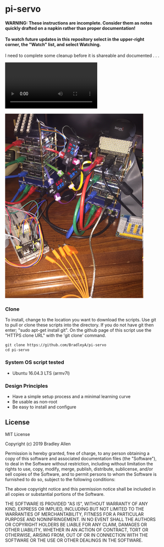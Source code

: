 # pi-servo

#### WARNING: These instructions are incomplete. Consider them as notes quickly drafted on a napkin rather than proper documentation!

#### To watch future updates in this repository select in the upper-right corner, the "Watch" list, and select Watching. 

I need to complete some cleanup before it is shareable and documented . . .

![Click this link, then click 'view raw' to see servo test 1](images/IMG_2873.MOV)

<img id="image_respberry_setup" src="images/IMG_2803.JPG" width="450" >

### Clone
To install, change to the location you want to download the scripts. Use git to pull or clone these scripts into the directory. If you do not have git then enter; "sudo apt-get install git". On the github page of this script use the "HTTPS clone URL" with the 'git clone' command.

    git clone https://github.com/BradleyA/pi-servo
    cd pi-servo

### System OS script tested
 * Ubuntu 16.04.3 LTS (armv7l)

### Design Principles
 * Have a simple setup process and a minimal learning curve
 * Be usable as non-root
 * Be easy to install and configure

## License
MIT License

Copyright (c) 2019  Bradley Allen

Permission is hereby granted, free of charge, to any person obtaining a copy of this software and associated documentation files (the "Software"), to deal in the Software without restriction, including without limitation the rights to use, copy, modify, merge, publish, distribute, sublicense, and/or sell copies of the Software, and to permit persons to whom the Software is furnished to do so, subject to the following conditions:

The above copyright notice and this permission notice shall be included in all copies or substantial portions of the Software.

THE SOFTWARE IS PROVIDED "AS IS", WITHOUT WARRANTY OF ANY KIND, EXPRESS OR IMPLIED, INCLUDING BUT NOT LIMITED TO THE WARRANTIES OF MERCHANTABILITY, FITNESS FOR A PARTICULAR PURPOSE AND NONINFRINGEMENT. IN NO EVENT SHALL THE AUTHORS OR COPYRIGHT HOLDERS BE LIABLE FOR ANY CLAIM, DAMAGES OR OTHER LIABILITY, WHETHER IN AN ACTION OF CONTRACT, TORT OR OTHERWISE, ARISING FROM, OUT OF OR IN CONNECTION WITH THE SOFTWARE OR THE USE OR OTHER DEALINGS IN THE SOFTWARE.
